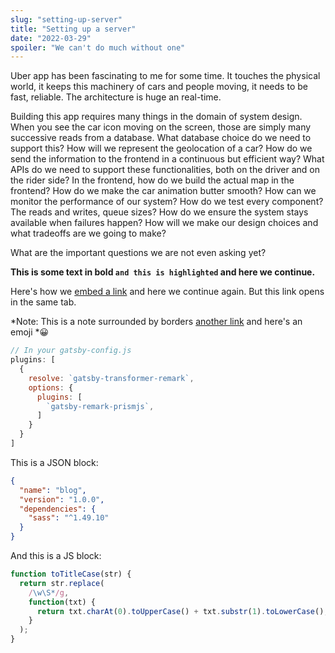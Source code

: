 ```yaml
---
slug: "setting-up-server"
title: "Setting up a server"
date: "2022-03-29"
spoiler: "We can't do much without one"
---
```

Uber app has been fascinating to me for some time. It touches the physical world, it keeps this machinery of cars and people moving, it needs to be fast, reliable. The architecture is huge an real-time.
 
Building this app requires many things in the domain of system design. When you see the car icon moving on the screen, those are simply many successive reads from a database. What database choice do we need to support this? How will we represent the geolocation of a car? How do we send the information to the frontend in a continuous but efficient way? What APIs do we need to support these functionalities, both on the driver and on the rider side? In the frontend, how do we build the actual map in the frontend? How do we make the car animation butter smooth? How can we monitor the performance of our system? How do we test every component? The reads and writes, queue sizes? How do we ensure the system stays available when failures happen? How will we make our design choices and what tradeoffs are we going to make?
 
What are the important questions we are not even asking yet?

**This is some text in bold `and this is highlighted` and here we continue.**


Here's how we [embed a link](https://google.com) and here we continue again. But this link opens in the same tab.

*Note: This is a note surrounded by borders [another link](https://google.com) and here's an emoji *😀

```javascript
// In your gatsby-config.js
plugins: [
  {
    resolve: `gatsby-transformer-remark`,
    options: {
      plugins: [
        `gatsby-remark-prismjs`,
      ]
    }
  }
]
```

This is a JSON block:

```json
{
  "name": "blog",
  "version": "1.0.0",
  "dependencies": {
    "sass": "^1.49.10"
  }
}
```

And this is a JS block:
```js
function toTitleCase(str) {
  return str.replace(
    /\w\S*/g,
    function(txt) {
      return txt.charAt(0).toUpperCase() + txt.substr(1).toLowerCase();
    }
  );
}
```